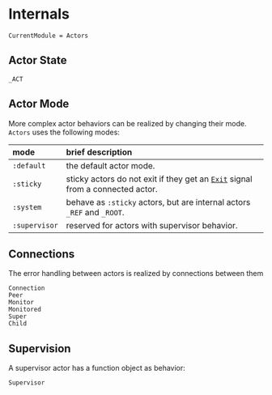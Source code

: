 # Internals

```@meta
CurrentModule = Actors
```

## Actor State

```@docs
_ACT
```

## Actor Mode

More complex actor behaviors can be realized by changing their mode. `Actors` uses the following modes:

| mode | brief description |
|:-----|:------------------|
| `:default` | the default actor mode. |
| `:sticky` | sticky actors do not exit if they get an [`Exit`](@ref) signal from a connected actor. |
| `:system` | behave as `:sticky` actors, but are  internal actors `_REF` and `_ROOT`. |
| `:supervisor` | reserved for actors with supervisor behavior. |

## Connections

The error handling between actors is realized by connections between them

```@docs
Connection
Peer
Monitor
Monitored
Super
Child
```

## Supervision

A supervisor actor has a function object as behavior:

```@docs
Supervisor
```
